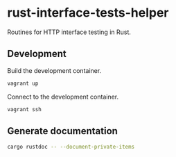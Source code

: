 # rust-interface-tests-helper

Routines for HTTP interface testing in Rust.

## Development

Build the development container.

```sh
vagrant up
```

Connect to the development container.

```sh
vagrant ssh
```

## Generate documentation

```sh
cargo rustdoc -- --document-private-items
```
